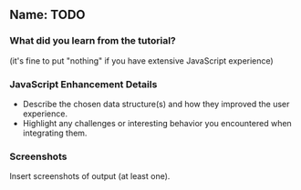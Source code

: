 ## Name: TODO

### What did you learn from the tutorial? 
(it's fine to put "nothing" if you have extensive JavaScript experience)

### JavaScript Enhancement Details
- Describe the chosen data structure(s) and how they improved the user experience.
- Highlight any challenges or interesting behavior you encountered when integrating them.

### Screenshots
Insert screenshots of output (at least one).
